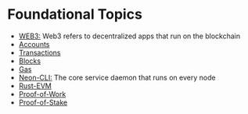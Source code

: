 # Foundational Topics

* [WEB3:](/software_manuals/foundational_topics/web3.md) Web3 refers to decentralized apps that run on the blockchain
* [Accounts](/software_manuals/foundational_topics/accounts.md)
* [Transactions](/software_manuals/foundational_topics/transactions.md)
* [Blocks](/software_manuals/foundational_topics/blocks.md)
* [Gas](/software_manuals/foundational_topics/gas.md)
* [Neon-CLI:](/software_manuals/foundational_topics/neon-cli.md) The core service daemon that runs on every node
* [Rust-EVM](/software_manuals/foundational_topics/rust-evm.md)
* [Proof-of-Work](/software_manuals/foundational_topics/proof-of-work.md)
* [Proof-of-Stake](/software_manuals/foundational_topics/proof-of-stake.md)